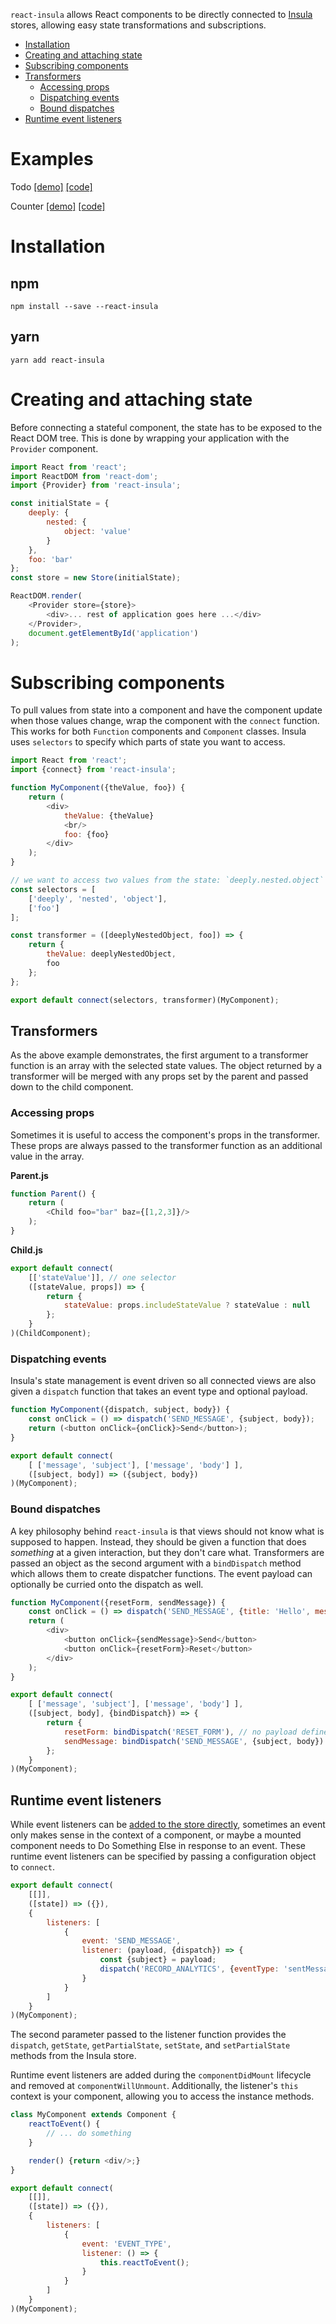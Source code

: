 `react-insula` allows React components to be directly connected to [Insula](https://github.com/chandlerprall/insula) stores, allowing easy state transformations and subscriptions.

* [Installation](#installation)
* [Creating and attaching state](#creating-and-attaching-state)
* [Subscribing components](#subscribing-components)
* [Transformers](#transformers)
    * [Accessing props](#accessing-props)
    * [Dispatching events](#dispatching-events)
    * [Bound dispatches](#bound-dispatches)
* [Runtime event listeners](#runtime-event-listeners)

# Examples

Todo [[demo]](https://chandlerprall.github.io/react-insula/examples/todo.html) [[code]](https://github.com/chandlerprall/react-insula/tree/master/examples/todo)

Counter [[demo]](https://chandlerprall.github.io/react-insula/examples/counter.html) [[code]](https://github.com/chandlerprall/react-insula/tree/master/examples/counter)

# Installation

## npm

`npm install --save --react-insula`

## yarn

`yarn add react-insula`


# Creating and attaching state

Before connecting a stateful component, the state has to be exposed to the React DOM tree. This is done by wrapping your application with the `Provider` component.

```javascript
import React from 'react';
import ReactDOM from 'react-dom';
import {Provider} from 'react-insula';

const initialState = {
    deeply: {
        nested: {
            object: 'value'
        }
    },
    foo: 'bar'
};
const store = new Store(initialState);

ReactDOM.render(
    <Provider store={store}>
        <div>... rest of application goes here ...</div>
    </Provider>,
    document.getElementById('application')
);
```

# Subscribing components

To pull values from state into a component and have the component update when those values change, wrap the component with the `connect` function. This works for both `Function` components and `Component` classes. Insula uses `selectors` to specify which parts of state you want to access.

```javascript
import React from 'react';
import {connect} from 'react-insula';

function MyComponent({theValue, foo}) {
    return (
        <div>
            theValue: {theValue}
            <br/>
            foo: {foo}
        </div>
    );
}

// we want to access two values from the state: `deeply.nested.object` and `foo`
const selectors = [
    ['deeply', 'nested', 'object'],
    ['foo']
];

const transformer = ([deeplyNestedObject, foo]) => {
    return {
        theValue: deeplyNestedObject,
        foo
    };
};

export default connect(selectors, transformer)(MyComponent);
```

## Transformers

As the above example demonstrates, the first argument to a transformer function is an array with the selected state values. The object returned by a transformer will be merged with any props set by the parent and passed down to the child component.

### Accessing props

Sometimes it is useful to access the component's props in the transformer. These props are always passed to the transformer function as an additional value in the array.

**Parent.js**
```javascript
function Parent() {
    return (
        <Child foo="bar" baz={[1,2,3]}/>
    );
}
```

**Child.js**
```javascript
export default connect(
    [['stateValue']], // one selector
    ([stateValue, props]) => {
        return {
            stateValue: props.includeStateValue ? stateValue : null
        };
    }
)(ChildComponent);
```

### Dispatching events

Insula's state management is event driven so all connected views are also given a `dispatch` function that takes an event type and optional payload.

```javascript
function MyComponent({dispatch, subject, body}) {
    const onClick = () => dispatch('SEND_MESSAGE', {subject, body});
    return (<button onClick={onClick}>Send</button>);
}

export default connect(
    [ ['message', 'subject'], ['message', 'body'] ],
    ([subject, body]) => ({subject, body})
)(MyComponent);
```

### Bound dispatches

A key philosophy behind `react-insula` is that views should not know what is supposed to happen. Instead, they should be given a function that does _something_ at a given interaction, but they don't care what. Transformers are passed an object as the second argument with a `bindDispatch` method which allows them to create dispatcher functions. The event payload can optionally be curried onto the dispatch as well.

```javascript
function MyComponent({resetForm, sendMessage}) {
    const onClick = () => dispatch('SEND_MESSAGE', {title: 'Hello', message: 'World'});
    return (
        <div>
            <button onClick={sendMessage}>Send</button>
            <button onClick={resetForm}>Reset</button>
        </div>
    );
}

export default connect(
    [ ['message', 'subject'], ['message', 'body'] ],
    ([subject, body], {bindDispatch}) => {
        return {
            resetForm: bindDispatch('RESET_FORM'), // no payload defined, the view could optionally add one
            sendMessage: bindDispatch('SEND_MESSAGE', {subject, body}) // payload is defined, the view can't do anything but call the function
        };
    }
)(MyComponent);
```

## Runtime event listeners

While event listeners can be [added to the store directly](https://github.com/chandlerprall/insula#event-system), sometimes an event only makes sense in the context of a component, or maybe a mounted component needs to Do Something Else in response to an event. These runtime event listeners can be specified by passing a configuration object to `connect`.

```javascript
export default connect(
    [[]],
    ([state]) => ({}),
    {
        listeners: [
            {
                event: 'SEND_MESSAGE',
                listener: (payload, {dispatch}) => {
                    const {subject} = payload;
                    dispatch('RECORD_ANALYTICS', {eventType: 'sentMessage', subject});
                }
            }
        ]
    }
)(MyComponent);
```

The second parameter passed to the listener function provides the `dispatch`, `getState`, `getPartialState`, `setState`, and `setPartialState` methods from the Insula store.

Runtime event listeners are added during the `componentDidMount` lifecycle and removed at `componentWillUnmount`. Additionally, the listener's `this` context is your component, allowing you to access the instance methods.

```javascript
class MyComponent extends Component {
    reactToEvent() {
        // ... do something
    }

    render() {return <div/>;}
}

export default connect(
    [[]],
    ([state]) => ({}),
    {
        listeners: [
            {
                event: 'EVENT_TYPE',
                listener: () => {
                    this.reactToEvent();
                }
            }
        ]
    }
)(MyComponent);
```